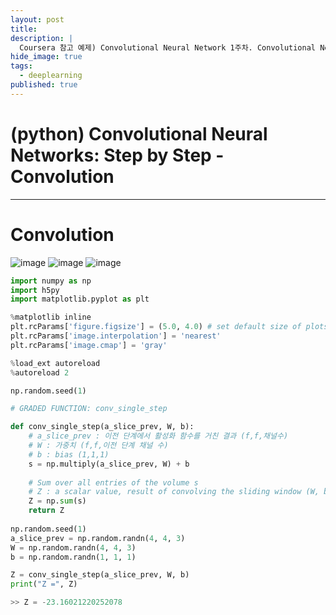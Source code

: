 ```yaml
---
layout: post
title: 
description: |
  Coursera 참고 예제) Convolutional Neural Network 1주차. Convolutional Neural Networks: Step by Step. CNN구현
hide_image: true
tags:
  - deeplearning
published: true
---
```


# (python) Convolutional Neural Networks: Step by Step - Convolution
* * *


# Convolution
![image](https://user-images.githubusercontent.com/69246778/177077954-d81640c8-9781-4ef1-b050-220dfddfef82.png)
![image](https://user-images.githubusercontent.com/69246778/177078000-fabef763-556a-4919-a0fe-c295d5dfa916.png)
![image](https://user-images.githubusercontent.com/69246778/177078010-b16043a9-77ed-4a94-9927-5b7860253ef1.png)

```py
import numpy as np
import h5py
import matplotlib.pyplot as plt

%matplotlib inline
plt.rcParams['figure.figsize'] = (5.0, 4.0) # set default size of plots
plt.rcParams['image.interpolation'] = 'nearest'
plt.rcParams['image.cmap'] = 'gray'

%load_ext autoreload
%autoreload 2

np.random.seed(1)

# GRADED FUNCTION: conv_single_step

def conv_single_step(a_slice_prev, W, b):
    # a_slice_prev : 이전 단계에서 활성화 함수를 거친 결과 (f,f,채널수)
    # W : 가중치 (f,f,이전 단계 채널 수)
    # b : bias (1,1,1)
    s = np.multiply(a_slice_prev, W) + b  
    
    # Sum over all entries of the volume s
    # Z : a scalar value, result of convolving the sliding window (W, b) on a slice x of the input data
    Z = np.sum(s)
    return Z
    
np.random.seed(1)
a_slice_prev = np.random.randn(4, 4, 3)
W = np.random.randn(4, 4, 3)
b = np.random.randn(1, 1, 1)

Z = conv_single_step(a_slice_prev, W, b)
print("Z =", Z)    
```

```py
>> Z = -23.16021220252078
```
